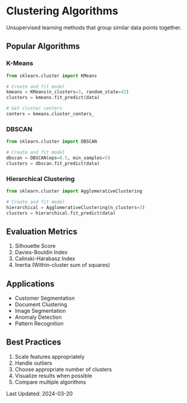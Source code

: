 # Clustering Algorithms

Unsupervised learning methods that group similar data points together.

## Popular Algorithms

### K-Means
```python
from sklearn.cluster import KMeans

# Create and fit model
kmeans = KMeans(n_clusters=3, random_state=42)
clusters = kmeans.fit_predict(data)

# Get cluster centers
centers = kmeans.cluster_centers_
```

### DBSCAN
```python
from sklearn.cluster import DBSCAN

# Create and fit model
dbscan = DBSCAN(eps=0.5, min_samples=5)
clusters = dbscan.fit_predict(data)
```

### Hierarchical Clustering
```python
from sklearn.cluster import AgglomerativeClustering

# Create and fit model
hierarchical = AgglomerativeClustering(n_clusters=3)
clusters = hierarchical.fit_predict(data)
```

## Evaluation Metrics
1. Silhouette Score
2. Davies-Bouldin Index
3. Calinski-Harabasz Index
4. Inertia (Within-cluster sum of squares)

## Applications
- Customer Segmentation
- Document Clustering
- Image Segmentation
- Anomaly Detection
- Pattern Recognition

## Best Practices
1. Scale features appropriately
2. Handle outliers
3. Choose appropriate number of clusters
4. Visualize results when possible
5. Compare multiple algorithms

Last Updated: 2024-03-20 